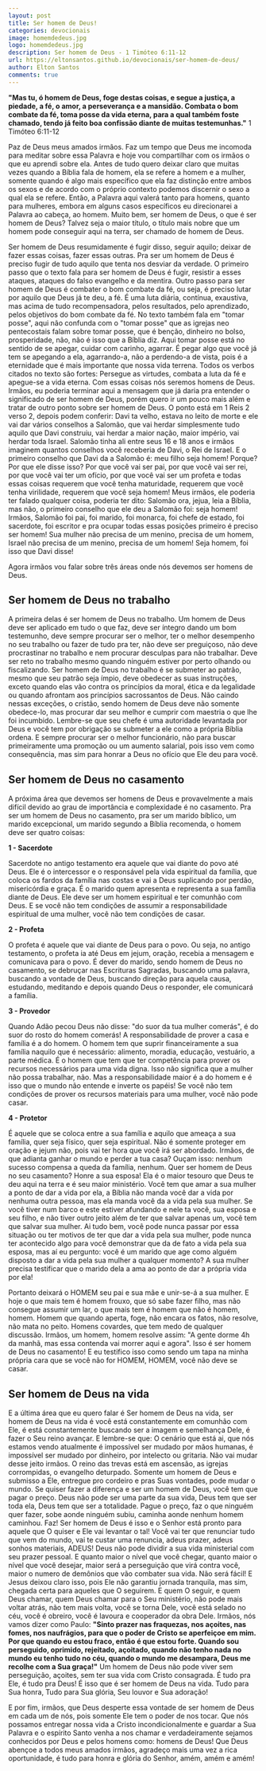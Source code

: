 ```yaml
---
layout: post
title: Ser homem de Deus!
categories: devocionais
image: homemdedeus.jpg
logo: homemdedeus.jpg
description: Ser homem de Deus - 1 Timóteo 6:11-12
url: https://eltonsantos.github.io/devocionais/ser-homem-de-deus/
author: Elton Santos
comments: true
---
```


__"Mas tu, ó homem de Deus, foge destas coisas, e segue a justiça, a piedade, a fé, o amor, a perseverança e a mansidão. Combata o bom combate da fé, toma posse da vida eterna, para a qual também foste chamado, tendo já feito boa confissão diante de muitas testemunhas."__
1 Timóteo 6:11-12

<p class="intro"><span class="dropcap">P</span>az de Deus meus amados irmãos. Faz um tempo que Deus me incomoda para meditar sobre essa Palavra e hoje vou compartilhar com os irmãos o que eu aprendi sobre ela. Antes de tudo quero deixar claro que muitas vezes quando a Bíblia fala de homem, ela se refere a homem e a mulher, somente quando é algo mais específico que ela faz distinção entre ambos os sexos e de acordo com o próprio contexto podemos discernir o sexo a qual ela se refere. Então, a Palavra aqui valerá tanto para homens, quanto para mulheres, embora em alguns casos específicos eu direcionarei a Palavra ao cabeça, ao homem. Muito bem, ser homem de Deus, o que é ser homem de Deus? Talvez seja o maior título, o título mais nobre que um homem pode conseguir aqui na terra, ser chamado de homem de Deus.</p>

Ser homem de Deus resumidamente é fugir disso, seguir aquilo; deixar de fazer essas coisas, fazer essas outras. Pra ser um homem de Deus é preciso fugir de tudo aquilo que tenta nos desviar da verdade. O primeiro passo que o texto fala para ser homem de Deus é fugir, resistir a esses ataques, ataques do falso evangelho e da mentira. Outro passo para ser homem de Deus é combater o bom combate da fé, ou seja, é preciso lutar por aquilo que Deus já te deu, a fé. É uma luta diária, contínua, exaustiva, mas acima de tudo recompensadora, pelos resultados, pelo aprendizado, pelos objetivos do bom combate da fé.
No texto também fala em "tomar posse", aqui não confunda com o "tomar posse" que as igrejas neo pentecostais falam sobre tomar posse, que é benção, dinheiro no bolso, prosperidade, não, não é isso que a Bíblia diz. Aqui tomar posse está no sentido de se apegar, cuidar com carinho, agarrar. É pegar algo que você já tem se apegando a ela, agarrando-a, não a perdendo-a de vista, pois é a eternidade que é mais importante que nossa vida terrena. Todos os verbos citados no texto são fortes: Persegue as virtudes, combata a luta da fé e apegue-se a vida eterna. Com essas coisas nós seremos homens de Deus. Irmãos, eu poderia terminar aqui a mensagem que já daria pra entender o significado de ser homem de Deus, porém quero ir um pouco mais além e tratar de outro ponto sobre ser homem de Deus. O ponto está em 1 Reis 2 verso 2, depois podem conferir: Davi ta velho, estava no leito de morte e ele vai dar vários conselhos a Salomão, que vai herdar simplesmente tudo aquilo que Davi construiu, vai herdar a maior nação, maior império, vai herdar toda Israel. Salomão tinha ali entre seus 16 e 18 anos e irmãos imaginem quantos conselhos você receberia de Davi, o Rei de Israel. E o primeiro conselho que Davi da a Salomão é: meu filho seja homem! Porque? Por que ele disse isso? Por que você vai ser pai, por que você vai ser rei, por que você vai ter um ofício, por que você vai ser um profeta e todas essas coisas requerem que você tenha maturidade, requerem que você tenha virilidade, requerem que você seja homem! Meus irmãos, ele poderia ter falado qualquer coisa, poderia ter dito: Salomão ora, jejua, leia a Bíblia, mas não, o primeiro conselho que ele deu a Salomão foi: seja homem! Irmãos, Salomão foi pai, foi marido, foi monarca, foi chefe de estado, foi sacerdote, foi escritor e pra ocupar todas essas posições primeiro é preciso ser homem! Sua mulher não precisa de um menino, precisa de um homem, Israel não precisa de um menino, precisa de um homem! Seja homem, foi isso que Davi disse!

Agora irmãos vou falar sobre três áreas onde nós devemos ser homens de Deus.

## Ser homem de Deus no trabalho

A primeira delas é ser homem de Deus no trabalho. Um homem de Deus deve ser aplicado em tudo o que faz, deve ser íntegro dando um bom testemunho, deve sempre procurar ser o melhor, ter o melhor desempenho no seu trabalho ou fazer de tudo pra ter, não deve ser preguiçoso, não deve procrastinar no trabalho e nem procurar desculpas para não trabalhar. Deve ser reto no trabalho mesmo quando ninguém estiver por perto olhando ou fiscalizando. Ser homem de Deus no trabalho é se submeter ao patrão, mesmo que seu patrão seja ímpio, deve obedecer as suas instruções, exceto quando elas vão contra os princípios da moral, ética e da legalidade ou quando afrontam aos princípios sacrossantos de Deus. Não caindo nessas exceções, o cristão, sendo homem de Deus deve não somente obedece-lo, mas procurar dar seu melhor e cumprir com maestria o que lhe foi incumbido. Lembre-se que seu chefe é uma autoridade levantada por Deus e você tem por obrigação se submeter a ele como a própria Bíblia ordena. E sempre procurar ser o melhor funcionário, não para buscar primeiramente uma promoção ou um aumento salarial, pois isso vem como consequência, mas sim para honrar a Deus no ofício que Ele deu para você.

## Ser homem de Deus no casamento

A próxima área que devemos ser homens de Deus e provavelmente a mais difícil devido ao grau de importância e complexidade é no casamento. Pra ser um homem de Deus no casamento, pra ser um marido bíblico, um marido excepcional, um marido segundo a Bíblia recomenda, o homem deve ser quatro coisas:

**1 - Sacerdote**

Sacerdote no antigo testamento era aquele que vai diante do povo até Deus. Ele é o intercessor e o responsável pela vida espiritual da família, que coloca os fardos da família nas costas e vai a Deus suplicando por perdão, misericórdia e graça. É o marido quem apresenta e representa a sua família diante de Deus. Ele deve ser um homem espiritual e ter comunhão com Deus. E se você não tem condições de assumir a responsabilidade espiritual de uma mulher, você não tem condições de casar.

**2 - Profeta**

O profeta é aquele que vai diante de Deus para o povo. Ou seja, no antigo testamento, o profeta ia até Deus em jejum, oração, recebia a mensagem e comunicava para o povo. É dever do marido, sendo homem de Deus no casamento, se debruçar nas Escrituras Sagradas, buscando uma palavra, buscando a vontade de Deus, buscando direção para aquela causa, estudando, meditando e depois quando Deus o responder, ele comunicará a família.

**3 - Provedor**

Quando Adão pecou Deus não disse: "do suor da tua mulher comerás", é do suor do rosto do homem comerás! A responsabilidade de prover a casa e família é a do homem. O homem tem que suprir financeiramente a sua família naquilo que é necessário: alimento, moradia, educação, vestuário, a parte médica. É o homem que tem que ter competência para prover os recursos necessários para uma vida digna. Isso não significa que a mulher não possa trabalhar, não. Mas a responsabilidade maior é a do homem e é isso que o mundo não entende e inverte os papéis! Se você não tem condições de prover os recursos materiais para uma mulher, você não pode casar.

**4 - Protetor**

É aquele que se coloca  entre a sua família e aquilo que ameaça a sua família, quer seja físico, quer seja espiritual. Não é somente proteger em oração e jejum não, pois vai ter hora que você irá ser abordado. Irmãos, de que adianta ganhar o mundo e perder a tua casa? Ouçam isso: nenhum sucesso compensa a queda da família, nenhum. Quer ser homem de Deus no seu casamento? Honre a sua esposa! Ela é o maior tesouro que Deus te deu aqui na terra e é seu maior ministério. Você tem que amar a sua mulher a ponto de dar a vida por ela, a Bíblia não manda você dar a vida por nenhuma outra pessoa, mas ela manda você da a vida pela sua mulher. Se você tiver num barco e este estiver afundando e nele ta você, sua esposa e seu filho, e não tiver outro jeito além de ter que salvar apenas um, você tem que salvar sua mulher. Ai tudo bem, você pode nunca passar por essa situação ou ter motivos de ter que dar a vida pela sua mulher, pode nunca ter acontecido algo para você demonstrar que da de fato a vida pela sua esposa, mas aí eu pergunto: você é um marido que age como alguém disposto a dar a vida pela sua mulher a qualquer momento? A sua mulher precisa testificar que o marido dela a ama ao ponto de dar a própria vida por ela!

Portanto deixará o HOMEM seu pai e sua mãe e unir-se-á a sua mulher. E hoje o que mais tem é homem frouxo, que só sabe fazer filho, mas não consegue assumir um lar, o que mais tem é homem que não é homem, homem. Homem que quando aperta, foge, não encara os fatos, não resolve, não mata no peito. Homens covardes, que tem medo de qualquer discussão. Irmãos, um homem, homem resolve assim: "A gente dorme 4h da manhã, mas essa contenda vai morrer aqui e agora". Isso é ser homem de Deus no casamento! E eu testifico isso como sendo um tapa na minha própria cara que se você não for HOMEM, HOMEM, você não deve se casar.

## Ser homem de Deus na vida

E a última área que eu quero falar é Ser homem de Deus na vida, ser homem de Deus na vida é você está constantemente em comunhão com Ele, é está constantemente buscando ser a imagem e semelhança Dele, é fazer o Seu reino avançar. E lembre-se que: O cenário que está ai, que nós estamos vendo atualmente é impossível ser mudado por mãos humanas, é impossível ser mudado por dinheiro, por intelecto ou gritaria. Não vai mudar desse jeito irmãos. O reino das trevas está em ascensão, as igrejas corrompidas, o evangelho deturpado. Somente um homem de Deus e submisso a Ele, entregue pro cordeiro e pras Suas vontades, pode mudar o mundo. Se quiser fazer a diferença e ser um homem de Deus, você tem que pagar o preço. Deus não pode ser uma parte da sua vida, Deus tem que ser toda ela, Deus tem que ser a totalidade. Pague o preço, faz o que ninguém quer fazer, sobe aonde ninguém subiu, caminha aonde nenhum homem caminhou. Faz! Ser homem de Deus é isso e o Senhor está pronto para aquele que O quiser e Ele vai levantar o tal! Você vai ter que renunciar tudo que vem do mundo, vai te custar uma renuncia, adeus prazer, adeus sonhos materiais, ADEUS! Deus não pode dividir a sua vida ministerial com seu prazer pessoal. E quanto maior o nível que você chegar, quanto maior o nível que você desejar, maior será a perseguição que virá contra você, maior o numero de demônios que vão combater sua vida. Não será fácil! E Jesus deixou claro isso, pois Ele não garantiu jornada tranquila, mas sim, chegada certa para aqueles que O seguirem. E quem O seguir, e quem Deus chamar, quem Deus chamar para o Seu ministério, não pode mais voltar atrás, não tem mais volta, você se torna Dele, você está selado no céu, você é obreiro, você é lavoura e cooperador da obra Dele.
Irmãos, nós vamos dizer como Paulo: __"Sinto prazer nas fraquezas, nos açoites, nas fomes, nos naufrágios, para que o poder de Cristo se aperfeiçoe em mim. Por que quando eu estou fraco, então é que estou forte. Quando sou perseguido, oprimido, rejeitado, açoitado, quando não tenho nada no mundo eu tenho tudo no céu, quando o mundo me desampara, Deus me recolhe com a Sua graça!"__ Um homem de Deus não pode viver sem perseguição, açoites, sem ter sua vida com Cristo consagrada. É tudo pra Ele, é tudo pra Deus! É isso que é ser homem de Deus na vida. Tudo para Sua honra, Tudo para Sua glória, Seu louvor e Sua adoração!

E por fim, irmãos, que Deus desperte essa vontade de ser homem de Deus em cada um de nós, pois somente Ele tem o poder de nos tocar. Que nós possamos entregar nossa vida a Cristo incondicionalmente e guardar a Sua Palavra e o espírito Santo venha a nos chamar e verdadeiramente sejamos conhecidos por Deus e pelos homens como: homens de Deus!
Que Deus abençoe a todos meus amados irmãos, agradeço mais uma vez a rica oportunidade, é tudo para honra e glória do Senhor, amém, amém e amém!